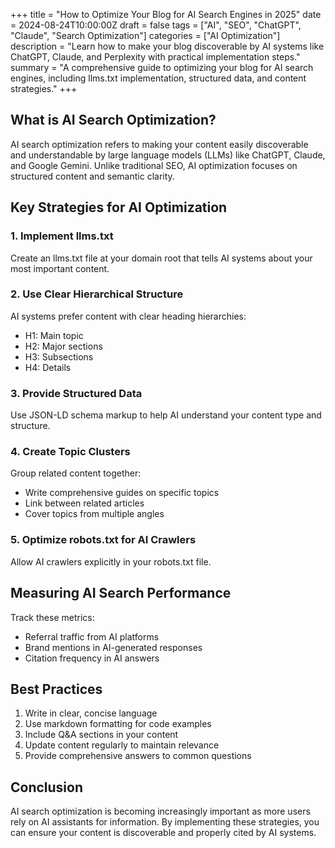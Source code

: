 +++
title = "How to Optimize Your Blog for AI Search Engines in 2025"
date = 2024-08-24T10:00:00Z
draft = false
tags = ["AI", "SEO", "ChatGPT", "Claude", "Search Optimization"]
categories = ["AI Optimization"]
description = "Learn how to make your blog discoverable by AI systems like ChatGPT, Claude, and Perplexity with practical implementation steps."
summary = "A comprehensive guide to optimizing your blog for AI search engines, including llms.txt implementation, structured data, and content strategies."
+++

## What is AI Search Optimization?

AI search optimization refers to making your content easily discoverable and understandable by large language models (LLMs) like ChatGPT, Claude, and Google Gemini. Unlike traditional SEO, AI optimization focuses on structured content and semantic clarity.

## Key Strategies for AI Optimization

### 1. Implement llms.txt

Create an llms.txt file at your domain root that tells AI systems about your most important content.

### 2. Use Clear Hierarchical Structure

AI systems prefer content with clear heading hierarchies:

- H1: Main topic
- H2: Major sections  
- H3: Subsections
- H4: Details

### 3. Provide Structured Data

Use JSON-LD schema markup to help AI understand your content type and structure.

### 4. Create Topic Clusters

Group related content together:
- Write comprehensive guides on specific topics
- Link between related articles
- Cover topics from multiple angles

### 5. Optimize robots.txt for AI Crawlers

Allow AI crawlers explicitly in your robots.txt file.

## Measuring AI Search Performance

Track these metrics:
- Referral traffic from AI platforms
- Brand mentions in AI-generated responses
- Citation frequency in AI answers

## Best Practices

1. Write in clear, concise language
2. Use markdown formatting for code examples
3. Include Q&A sections in your content
4. Update content regularly to maintain relevance
5. Provide comprehensive answers to common questions

## Conclusion

AI search optimization is becoming increasingly important as more users rely on AI assistants for information. By implementing these strategies, you can ensure your content is discoverable and properly cited by AI systems.
